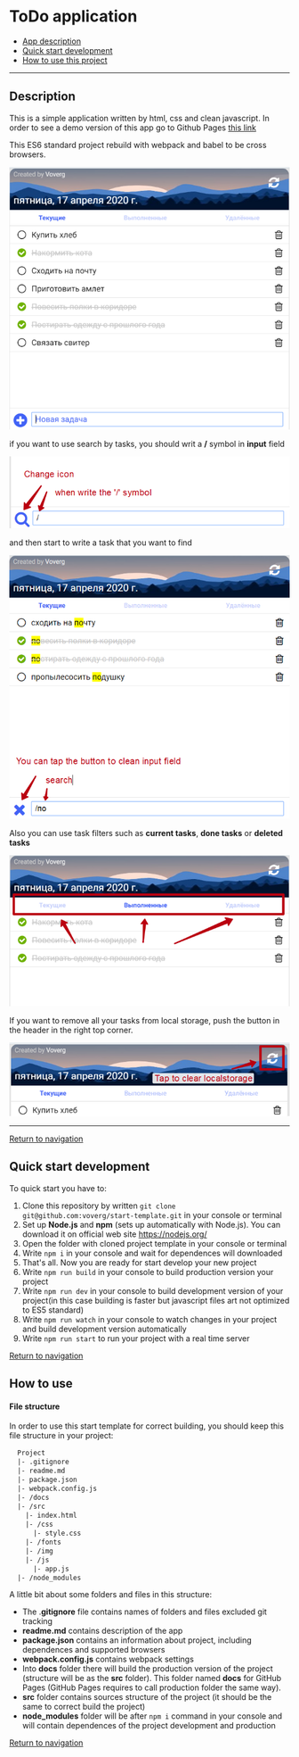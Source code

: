 # <a name='nav'>ToDo application</a>

- [App description](#description)
- [Quick start development](#quickstart)
- [How to use this project](#howto)

---

## <a name='description'>Description</a>

This is a simple application written by html, css and clean javascript. In order to see a demo version of this app go to Github Pages [this link](https://voverg.github.io/good-todo/ 'Look task manager demo')

This ES6 standard project rebuild with webpack and babel to be cross browsers.

![quiz](https://github.com/voverg/good-todo/blob/master/src/img/good_todo_screenshot.png)

if you want to use search by tasks, you should writ a **/** symbol in **input** field

![quiz](https://github.com/voverg/good-todo/blob/master/src/img/good_todo_begin_search_screenshot.png)

and then start to write a task that you want to find

![quiz](https://github.com/voverg/good-todo/blob/master/src/img/good_todo_search_screenshot.png)

Also you can use task filters such as **current tasks**, **done tasks** or **deleted tasks**

![quiz](https://github.com/voverg/good-todo/blob/master/src/img/good_todo_filters_screenshot.png)

If you want to remove all your tasks from local storage, push the button in the header in the right top corner.

![quiz](https://github.com/voverg/good-todo/blob/master/src/img/good_todo_clear_tasks_screenshot.png)

-----

[Return to navigation](#nav)

## <a name='quickstart'>Quick start development</a>

To quick start you have to:

1. Clone this repository by written `git clone git@github.com:voverg/start-template.git` in your console or terminal
2. Set up **Node.js** and **npm** (sets up automatically with Node.js). You can download it on official web site <https://nodejs.org/> 
3. Open the folder with cloned project template in your console or terminal
4. Write `npm i` in your console and wait for dependences will downloaded
5. That's all. Now you are ready for start develop your new project
6. Write `npm run build` in your console to build production version your project 
7. Write `npm run dev` in your console to build development version of your project(in this case building is faster but javascript files art not optimized to ES5 standard)
8. Write `npm run watch` in your console to watch changes in your project and build development version automatically
9. Write `npm run start` to run your project with a real time server

[Return to navigation](#nav) 

## <a name='howto'>How to use</a>

#### File structure

In order to use this start template for correct building, you should keep this file structure in your project:

```
  Project
  |- .gitignore
  |- readme.md
  |- package.json
  |- webpack.config.js
  |- /docs
  |- /src
    |- index.html
    |- /css
      |- style.css
    |- /fonts
    |- /img
    |- /js
      |- app.js
  |- /node_modules
```

A little bit about some folders and files in this structure:

- The  .**gitignore** file contains names of folders and files excluded git tracking
- **readme.md** contains description of the app
- **package.json** contains an information about project, including dependences and supported browsers
- **webpack.config.js** contains webpack settings
- Into **docs** folder there will build the production version of the project (structure will be as the **src** folder). This folder named **docs** for GitHub Pages (GitHub Pages requires to call production folder the same way). 
- **src** folder contains sources structure of the project (it should be the same to correct build the project)
- **node_modules** folder will be after `npm i` command in your console and will contain dependences of the project development and production

[Return to navigation](#nav)

